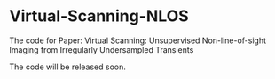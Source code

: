 # Virtual-Scanning-NLOS
The code for Paper: Virtual Scanning: Unsupervised Non-line-of-sight Imaging from Irregularly Undersampled Transients

The code will be released soon.
